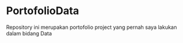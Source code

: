 # PortofolioData
Repository ini merupakan portofolio project yang pernah saya lakukan dalam bidang Data
